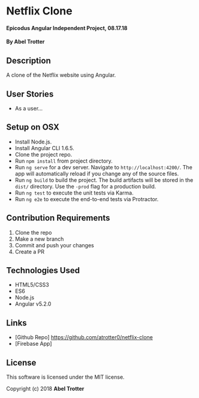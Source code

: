 # Netflix Clone

#### Epicodus Angular Independent Project, 08.17.18

#### By Abel Trotter

## Description

A clone of the Netflix website using Angular.

## User Stories

* As a user...

## Setup on OSX

* Install Node.js.
* Install Angular CLI 1.6.5.
* Clone the project repo.
* Run `npm install` from project directory.
* Run `ng serve` for a dev server. Navigate to `http://localhost:4200/`. The app will automatically reload if you change any of the source files.
* Run `ng build` to build the project. The build artifacts will be stored in the `dist/` directory. Use the `-prod` flag for a production build.
* Run `ng test` to execute the unit tests via Karma.
* Run `ng e2e` to execute the end-to-end tests via Protractor.

## Contribution Requirements

1. Clone the repo
1. Make a new branch
1. Commit and push your changes
1. Create a PR

## Technologies Used

* HTML5/CSS3
* ES6
* Node.js
* Angular v5.2.0

## Links

* [Github Repo] https://github.com/atrotter0/netflix-clone
* [Firebase App] 

## License

This software is licensed under the MIT license.

Copyright (c) 2018 **Abel Trotter**
